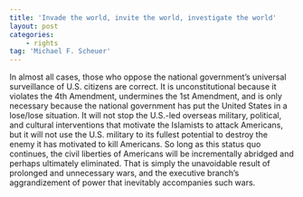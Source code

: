```yaml
---
title: 'Invade the world, invite the world, investigate the world'
layout: post
categories:
    - rights
tag: 'Michael F. Scheuer'
---
```


In almost all cases, those who oppose the national government’s universal surveillance of U.S. citizens are correct. It is unconstitutional because it violates the 4th Amendment, undermines the 1st Amendment, and is only necessary because the national government has put the United States in a lose/lose situation. It will not stop the U.S.-led overseas military, political, and cultural interventions that motivate the Islamists to attack Americans, but it will not use the U.S. military to its fullest potential to destroy the enemy it has motivated to kill Americans. So long as this status quo continues, the civil liberties of Americans will be incrementally abridged and perhaps ultimately eliminated. That is simply the unavoidable result of prolonged and unnecessary wars, and the executive branch’s aggrandizement of power that inevitably accompanies such wars.